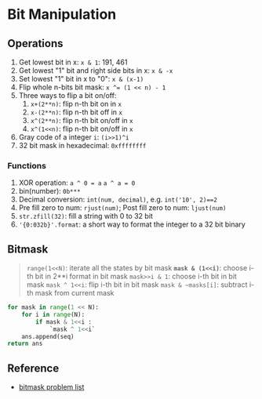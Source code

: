 # Bit Manipulation

## Operations

1. Get lowest bit in x: `x & 1`: 191, 461
2. Get lowest "1" bit and right side bits in x: `x & -x`
3. Set lowest "1" bit in x to "0": `x & (x-1)`
4. Flip whole n-bits bit mask: `x ^= (1 << n) - 1`
5. Three ways to flip a bit on/off:
   1. `x+(2**n)`: flip n-th bit on in `x`
   2. `x-(2**n)`: flip n-th bit off in `x`
   3. `x^(2**n)`: flip n-th bit on/off in `x`
   4. `x^(1<<n)`: flip n-th bit on/off in `x`
6. Gray code of a integer `i`: `(i>>1)^i`
7. 32 bit mask in hexadecimal: `0xffffffff`

### Functions

1. XOR operation: `a ^ 0 = a`  `a ^ a = 0`
2. bin(number): `0b***`
3. Decimal conversion: `int(num, decimal)`, e.g. `int('10', 2)==2`
4. Pre fill zero to num: `rjust(num)`; Post fill zero to num: `ljust(num)`
5. `str.zfill(32)`: fill a string with 0 to 32 bit
6. `'{0:032b}'.format`: a short way to format the integer to a 32 bit binary

## Bitmask

> `range(1<<N)`: iterate all the states by bit mask
> **`mask & (1<<i)`**: choose i-th bit in 2**i format in bit mask
> `mask>>i & 1`: choose i-th bit in bit mask
> `mask ^ 1<<i`: flip i-th bit in bit mask
> `mask & ~masks[i]`: subtract i-th mask from current mask

``` py
for mask in range(1 << N): 
    for i in range(N):
        if mask & 1<<i :
            `mask ^ 1<<i`
    ans.append(seq)
return ans 
```

## Reference

- [bitmask problem list](https://leetcode.com/discuss/general-discussion/1125779/Dynamic-programming-on-subsets-with-examples-explained)
